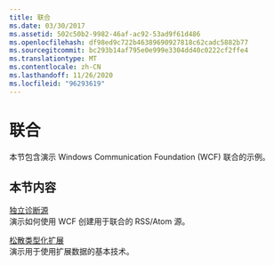 ```yaml
---
title: 联合
ms.date: 03/30/2017
ms.assetid: 502c50b2-9982-46af-ac92-53ad9f61d486
ms.openlocfilehash: df98ed9c722b46389690927818c62cadc5882b77
ms.sourcegitcommit: bc293b14af795e0e999e3304dd40c0222cf2ffe4
ms.translationtype: MT
ms.contentlocale: zh-CN
ms.lasthandoff: 11/26/2020
ms.locfileid: "96293619"
---
```

# <a name="syndication"></a>联合

本节包含演示 Windows Communication Foundation (WCF) 联合的示例。  
  
## <a name="in-this-section"></a>本节内容  

 [独立诊断源](stand-alone-diagnostics-feed-sample.md)  
 演示如何使用 WCF 创建用于联合的 RSS/Atom 源。  
  
 [松散类型化扩展](loosely-typed-extensions-sample.md)  
 演示用于使用扩展数据的基本技术。
